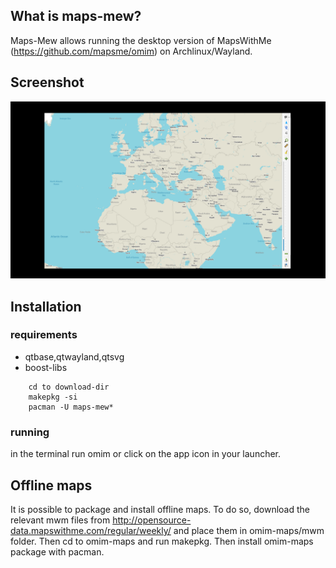 ## What is maps-mew?

Maps-Mew allows running the desktop version of MapsWithMe (https://github.com/mapsme/omim) on Archlinux/Wayland.

## Screenshot

![screenshot](https://raw.githubusercontent.com/varmd/maps-mew/master/screenshot.png "Screenshot")

## Installation

### requirements

 * qtbase,qtwayland,qtsvg
 * boost-libs
 
```
    cd to download-dir
    makepkg -si
    pacman -U maps-mew*
```    
 
### running

in the terminal run omim
or click on the app icon in your launcher.

## Offline maps

It is possible to package and install offline maps. To do so, download the relevant mwm files from http://opensource-data.mapswithme.com/regular/weekly/ and place them in omim-maps/mwm folder. Then cd to omim-maps and run makepkg. Then install omim-maps package with pacman.
